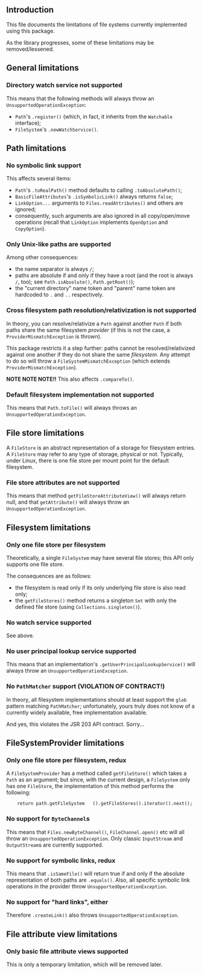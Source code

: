 ## Introduction

This file documents the limitations of file systems currently implemented using
this package.

As the library progresses, some of these limitations may be removed/lessened.

## General limitations

### Directory watch service not supported

This means that the following methods will always throw an
`UnsupportedOperationException`:

* `Path`'s `.register()` (which, in fact, it inherits from the `Watchable`
interface);
* `FileSystem`'s `.newWatchService()`.

## Path limitations

### No symbolic link support

This affects several items:

* `Path`'s `.toRealPath()` method defaults to calling `.toAbsolutePath()`;
* `BasicFileAttributes`'s `.isSymbolicLink()` always returns `false`;
* `LinkOption...` arguments to `Files.readAttributes()` and others are ignored;
* consequently, such arguments are also ignored in all copy/open/move operations
(recall that `LinkOption` implements `OpenOption` and `CopyOption`).

### Only Unix-like paths are supported

Among other consequences:

* the name separator is always `/`;
* paths are absolute if and only if they have a root (and the root is always 
`/`, too); see `Path.isAbsolute()`, `Path.getRoot()`);
* the "current directory" name token and "parent" name token are hardcoded to 
`.` and `..` respectively.

### Cross filesystem path resolution/relativization is not supported

In theory, you can resolve/relativize a `Path` against another `Path` if both
paths share the same filesystem _provider_ (if this is not the case, a 
`ProviderMismatchException` is thrown).

This package restricts it a step further: paths cannot be resolved/relativized
against one another if they do not share the same _filesystem_. Any attempt to
do so will throw a `FileSystemMismatchException` (which extends
`ProviderMismatchException`).

**NOTE NOTE NOTE!!** This also affects `.compareTo()`.

### Default filesystem implementation not supported

This means that `Path.toFile()` will always throws an
`UnsupportedOperationException`.

## File store limitations

A `FileStore` is an abstract representation of a storage for filesystem entries.
A `FileStore` may refer to any type of storage, physical or not. Typically,
under Linux, there is one file store per mount point for the default filesystem.

### File store attributes are not supported

This means that method `getFileStoreAttributeView()` will always return null,
and that `getAttribute()` will always throw an `UnsupportedOperationException`.

## Filesystem limitations

### Only one file store per filesystem

Theoretically, a single `FileSystem` may have several file stores; this API only
supports one file store.

The consequences are as follows:

* the filesystem is read only if its only underlying file store is also read
only;
* the `getFileStores()` method returns a singleton `Set` with only the defined
file store (using `Collections.singleton()`).

### No watch service supported

See above.

### No user principal lookup service supported

This means that an implementation's `.getUserPrincipalLookupService()` will
always throw an `UnsupportedOperationException`.

### No `PathMatcher` support (VIOLATION OF CONTRACT!)

In theory, all filesystem implementations should at least support the `glob`
pattern matching `PathMatcher`; unfortunately, yours truly does not know of a
currently widely available, free implementation available.

And yes, this violates the JSR 203 API contract. Sorry...

## FileSystemProvider limitations

### Only one file store per filesystem, redux

A `FileSystemProvider` has a method called `getFileStore()` which takes a `Path`
as an argument; but since, with the current design, a `FileSystem` only has one
`FileStore`, the implementation of this method performs the following:

```
    return path.getFileSystem   ().getFileStores().iterator().next();
```
### No support for `ByteChannel`s

This means that `Files.newByteChannel()`, `FileChannel.open()` etc will all
throw an `UnsupportedOperationException`. Only classic `InputStream` and
`OutputStream`s are currently supported.

### No support for symbolic links, redux

This means that `.isSameFile()` will return true if and only if the absolute
representation of both paths are `.equals()`. Also, all specific symbolic link
operations in the provider throw `UnsupportedOperationException`.

### No support for "hard links", either

Therefore `.createLink()` also throws `UnsupportedOperationException`.

## File attribute view limitations

### Only basic file attribute views supported

This is only a temporary limitation, which will be removed later.
